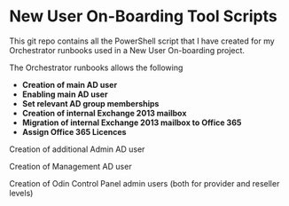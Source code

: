 New User On-Boarding Tool Scripts
====================================

This git repo contains all the PowerShell script that I have created for my Orchestrator runbooks used in a New User On-boarding project.

The Orchestrator runbooks allows the following

- **Creation of main AD user**
- **Enabling main AD user**
- **Set relevant AD group memberships**
- **Creation of internal Exchange 2013 mailbox**
- **Migration of internal Exchange 2013 mailbox to Office 365**
- **Assign Office 365 Licences**

Creation of additional Admin AD user

Creation of Management AD user

Creation of Odin Control Panel admin users (both for provider and reseller levels)


